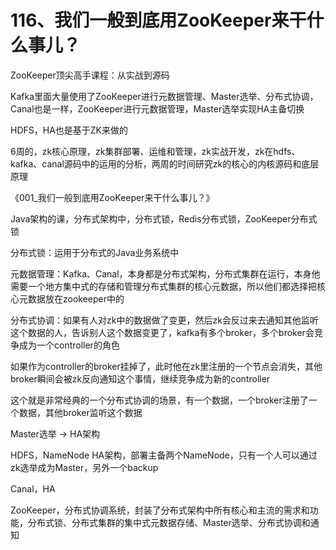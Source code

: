 # 116、我们一般到底用ZooKeeper来干什么事儿？
ZooKeeper顶尖高手课程：从实战到源码

 

Kafka里面大量使用了ZooKeeper进行元数据管理、Master选举、分布式协调，Canal也是一样，ZooKeeper进行元数据管理，Master选举实现HA主备切换

 

HDFS，HA也是基于ZK来做的

 

6周的，zk核心原理，zk集群部署、运维和管理，zk实战开发，zk在hdfs、kafka、canal源码中的运用的分析，两周的时间研究zk的核心的内核源码和底层原理

 

《001_我们一般到底用ZooKeeper来干什么事儿？》

 

Java架构的课，分布式架构中，分布式锁，Redis分布式锁，ZooKeeper分布式锁

 

分布式锁：运用于分布式的Java业务系统中

 

元数据管理：Kafka、Canal，本身都是分布式架构，分布式集群在运行，本身他需要一个地方集中式的存储和管理分布式集群的核心元数据，所以他们都选择把核心元数据放在zookeeper中的

 

分布式协调：如果有人对zk中的数据做了变更，然后zk会反过来去通知其他监听这个数据的人，告诉别人这个数据变更了，kafka有多个broker，多个broker会竞争成为一个controller的角色

 

如果作为controller的broker挂掉了，此时他在zk里注册的一个节点会消失，其他broker瞬间会被zk反向通知这个事情，继续竞争成为新的controller

 

这个就是非常经典的一个分布式协调的场景，有一个数据，一个broker注册了一个数据，其他broker监听这个数据

 

Master选举 -> HA架构

 

HDFS，NameNode HA架构，部署主备两个NameNode，只有一个人可以通过zk选举成为Master，另外一个backup

 

Canal，HA

 

ZooKeeper，分布式协调系统，封装了分布式架构中所有核心和主流的需求和功能，分布式锁、分布式集群的集中式元数据存储、Master选举、分布式协调和通知
